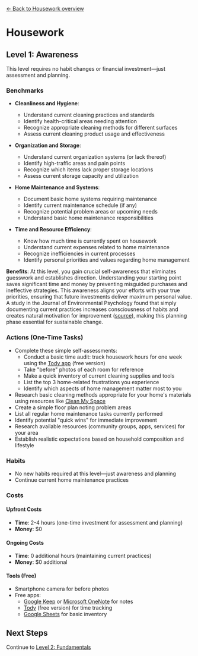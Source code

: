 [← Back to Housework overview](index)
# Housework
## Level 1: Awareness

This level requires no habit changes or financial investment—just assessment and planning.

### Benchmarks
- **Cleanliness and Hygiene**: 
  - Understand current cleaning practices and standards
  - Identify health-critical areas needing attention
  - Recognize appropriate cleaning methods for different surfaces
  - Assess current cleaning product usage and effectiveness

- **Organization and Storage**:
  - Understand current organization systems (or lack thereof)
  - Identify high-traffic areas and pain points
  - Recognize which items lack proper storage locations
  - Assess current storage capacity and utilization

- **Home Maintenance and Systems**:
  - Document basic home systems requiring maintenance
  - Identify current maintenance schedule (if any)
  - Recognize potential problem areas or upcoming needs
  - Understand basic home maintenance responsibilities

- **Time and Resource Efficiency**:
  - Know how much time is currently spent on housework
  - Understand current expenses related to home maintenance
  - Recognize inefficiencies in current processes
  - Identify personal priorities and values regarding home management

**Benefits**: At this level, you gain crucial self-awareness that eliminates guesswork and establishes direction. Understanding your starting point saves significant time and money by preventing misguided purchases and ineffective strategies. This awareness aligns your efforts with your true priorities, ensuring that future investments deliver maximum personal value. A study in the Journal of Environmental Psychology found that simply documenting current practices increases consciousness of habits and creates natural motivation for improvement ([source](https://www.sciencedirect.com/science/article/abs/pii/S0272494413000261)), making this planning phase essential for sustainable change.

### Actions (One-Time Tasks)
- Complete these simple self-assessments:
  - Conduct a basic time audit: track housework hours for one week using the [Tody app](https://todyapp.com/) (free version)
  - Take "before" photos of each room for reference
  - Make a quick inventory of current cleaning supplies and tools
  - List the top 3 home-related frustrations you experience
  - Identify which aspects of home management matter most to you
- Research basic cleaning methods appropriate for your home's materials using resources like [Clean My Space](https://cleanmyspace.com/cleaning-basics/)
- Create a simple floor plan noting problem areas
- List all regular home maintenance tasks currently performed
- Identify potential "quick wins" for immediate improvement
- Research available resources (community groups, apps, services) for your area
- Establish realistic expectations based on household composition and lifestyle

### Habits
- No new habits required at this level—just awareness and planning
- Continue current home maintenance practices

### Costs
#### Upfront Costs
- **Time**: 2-4 hours (one-time investment for assessment and planning)
- **Money**: $0

#### Ongoing Costs
- **Time**: 0 additional hours (maintaining current practices)
- **Money**: $0 additional

#### Tools (Free)
- Smartphone camera for before photos
- Free apps:
  * [Google Keep](https://keep.google.com) or [Microsoft OneNote](https://www.microsoft.com/en-us/microsoft-365/onenote/digital-note-taking-app) for notes
  * [Tody](https://todyapp.com/) (free version) for time tracking
  * [Google Sheets](https://www.google.com/sheets/about/) for basic inventory

## Next Steps
Continue to [Level 2: Fundamentals](level-2)
